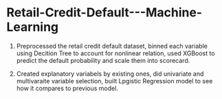# Retail-Credit-Default---Machine-Learning

1. Preprocessed the retail credit default dataset, binned each variable using Decition Tree to account for nonlinear relation, used XGBoost
to predict the default probability and scale them into scorecard.

2. Created explanatory variabels by existing ones, did univariate and multivaraite variable selection, built Lpgistic Regression
 model to see how it compares to previous model.
